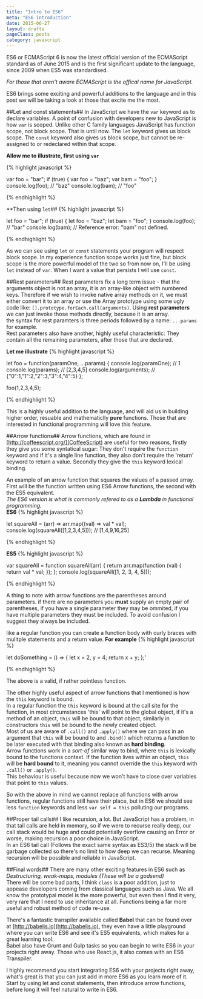 ```yaml
---
title: "Intro to ES6"
meta: "ES6 introduction"
date: 2015-06-27
layout: drafts
pageClass: posts
category: javascript
---
```


ES6 or ECMAScript 6 is now  the latest official version of the ECMAScript
standard as of June 2015 and is the first significant update to the language, since 2009 when ES5 was standardised.  

*For those that aren't aware ECMAScript is the offical name for JavaScript.*

ES6 brings some exciting and powerful additions to the language and in this
post we will be taking a look at those that excite me the most. 

##Let and const statements##
In JavaScript we have the `var` keyword as to declare variables.  A point of confusion with developers new to JavaScript is how `var` is scoped.  Unlike other C family languages JavaScript has function scope, not block scope.  That is until now.  The `let` keyword gives us block scope.  The `const` keyword also gives us block scope, but cannot be re-assigned to or redeclared within that scope.

**Allow me to illustrate, first using `var`**

{% highlight javascript %}

var foo = "bar";
if (true) {
    var foo = "baz";
    var bam = "foo";
}
console.log(foo); // "baz"
console.log(bam); // "foo"

{% endhighlight %}

**Then using `let`##
{% highlight javascript %}

let foo = "bar";
if (true) {
    let foo = "baz";
    let bam = "foo";
}
console.log(foo); // "bar"
console.log(bam); // Reference error: "bam" not defined.

{% endhighlight %}

As we can see using `let` or `const` statements your program will respect block scope.  In my experience function scope works just fine, but block scope is the more powerful model of the two so from now on, I'll be using `let` instead of `var`.  When I want a value that persists I will use `const`.


##Rest parameters##
Rest parameters fix a long term issue - that the arguments object is not an array, it is an array-like object with numbered keys. Therefore if we wish to invoke native array methods on it, we must either convert it to an array or use the Array prototype using some ugly code like: `[].prototype.forEach.call(arguments)`.  Using **rest parameters** we can just invoke those methods directly, because it is an array.<br>
the syntax for rest paramters is three periods followed by a name: `...params` for example.<br>
Rest parameters also have another, highly useful characteristic: They contain all the remaining parameters, after those that are declared.

**Let me illustrate**
{% highlight javascript %}

let foo = function(paramOne, ...params) {
  console.log(paramOne); // 1
  console.log(params); // [2,3,4,5]
  console.log(arguments); // {"0":1,"1":2,"2":3,"3":4,"4":5}
};

foo(1,2,3,4,5);

{% endhighlight %}

This is a highly useful addition to the language, and will aid us in building higher order, resuable and mathematiclly **pure** functions.
Those that are interested in functional programming will love this feature.


##Arrow functions##
Arrow functions, which are found in [http://coffeescript.org/](CoffeeScript) are useful for two reasons, firstly they give you some syntatical sugar: They don't require the `function` keyword and if it's a single line function, they also don't require the 'return' keyword to return a value.  Secondly they give the `this` keyword lexical binding.

An example of an arrow function that squares the values of a passed array. First will be the function written using ES6 Arrow functions, the second with the ES5 equivalent.<br>
*The ES6 version is what is commonly refered to as a **Lambda** in functional programming.*<br>
**ES6**
{% highlight javascript %}

let squareAll = (arr) => arr.map((val) => val * val);
console.log(squareAll([1,2,3,4,5])); // [1,4,9,16,25]

{% endhighlight %}

**ES5**
{% highlight javascript %}

var squareAll = function squareAll(arr) {
  return arr.map(function (val) {
    return val * val;
  });
};
console.log(squareAll([1, 2, 3, 4, 5]));

{% endhighlight %}

A thing to note with arrow functions are the parentheses around parameters.  if there are no parameters you **must** supply an empty pair of parentheses, if you have a single parameter they may be ommited, if you have multiple parameters they must be included.  To avoid confusion I suggest they always be included.  

like a regular function you can create a function body with curly braces with mulitple statements and a return value.
**For example**
{% highlight javascript %}

let doSomething = () => {
  let x = 2,
      y = 4;
  return x + y;
};'

{% endhighlight %}

The above is a valid, if rather pointless function.

The other highly useful aspect of arrow functions that I mentioned is how the `this` keyword is bound.  <br>In a regular function the `this` keyword is bound at the call site for the function, in most circumstances 'this' will point to the global object, if it's a method of an object, `this` will be bound to that object, similarly in constructors `this` will be bound to the newly created object.  <br>Most of us are aware of `.call()` and `.apply()` where we can pass in an argument that `this` will be bound to and `.bind()` which returns a function to be later executed with that binding also known as **hard binding**.  <br>Arrow functions work in a *sort-of* similar way to bind, where `this` is lexically bound to the functions context.  If the function lives within an object, `this` will be **hard bound** to it, meaning you cannot override the `this` keyword with `.call()` or `.apply()`.  <br>This behaviour is useful because now we won't have to close over variables that point to `this` values.

So with the above in mind we cannot replace all functions with arrow functions, regular functions still have their place, but in ES6 we should see less `function` keywords and less `var self = this` polluting our programs.


##Proper tail calls##
I like recursion, a lot.  But JavaScript has a problem, in that tail calls are held in memory, so if we were to recurse really deep, our call stack would be huge and could potentially overflow causing an Error or worse, making recursion a poor choice in JavaScript.<br>
In an ES6 tail call (Follows the exact same syntax as ES3/5) the stack will be garbage collected so there's no limit to how deep we can recurse.  Meaning recursion will be possible and reliable in JavaScript.

##Final words##
There are many other exciting features in ES6 such as *Destructuring, weak-maps, modules (These will be a godsend)*<br>
There will be some bad parts, I think `class` is a poor addition, just to appease developers coming from classical languages such as Java.  We all know the prototypal model is the more powerful, but even then I find it very, very rare that I need to use inheritance at all.  Functions being a far more useful and robust method of code re-use.

There's a fantastic transpiler available called **Babel** that can be found over at [http://babeljs.io](http://babeljs.io), they even have a little playground where you can write ES6 and see it's ES5 equivalents, which makes for a great learning tool.  <br>Babel also have Grunt and Gulp tasks so you can begin to write ES6 in your projects right away.  Those who use React.js, it also comes with an ES6 Transpiler.

I highly recommend you start integrating ES6 with your projects right away, what's great is that you can just add in more ES6 as you learn more of it.  <br>Start by using let and const statements, then introduce arrow functions, before long it will feel natural to write in ES6.





